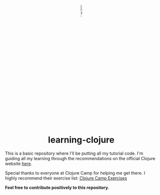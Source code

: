 <div align="center">
    <img src="https://upload.wikimedia.org/wikipedia/commons/thumb/5/5d/Clojure_logo.svg/800px-Clojure_logo.svg.png"
         width="10%" alt="Clojure logo">
    <h1>learning-clojure</h1>
</div>

This is a basic repository where I'll be putting all my tutorial code.
I'm guiding all my learning through the recommendations on the official Clojure website
<a href="https://clojure.org/guides/learn/clojure">here</a>.

Special thanks to everyone at Clojure Camp for helping me get there.
I highly recommend their exercise list: <a href="https://exercises.clojure.camp">Clojure Camp Exercises</a>

<b>Feel free to contribute positively to this repository.</b>